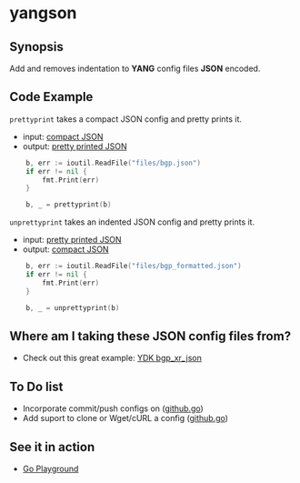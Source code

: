 # yangson

## Synopsis

Add and removes indentation to **YANG** config files **JSON** encoded. 

## Code Example

`prettyprint` takes a compact JSON config and pretty prints it.
- input: [compact JSON](files/bgp.json)
- output: [pretty printed JSON](files/bgp_formatted.json)

```go
	b, err := ioutil.ReadFile("files/bgp.json")
	if err != nil {
		fmt.Print(err)
	}

	b, _ = prettyprint(b)
```

`unprettyprint` takes an indented JSON config and pretty prints it.
- input: [pretty printed JSON](files/bgp_formatted.json)
- output: [compact JSON](files/bgp.json)

```go
	b, err := ioutil.ReadFile("files/bgp_formatted.json")
	if err != nil {
		fmt.Print(err)
	}

	b, _ = unprettyprint(b)
```

## Where am I taking these JSON config files from?

- Check out this great example: [YDK bgp_xr_json](https://github.com/CiscoDevNet/ydk-gen/tree/master/sdk/cpp/samples/bgp_xr_json)


## To Do list

- Incorporate commit/push configs on ([github.go](github.go))
- Add suport to clone or Wget/cURL a config ([github.go](github.go))


## See it in action

- [Go Playground](https://play.golang.org/p/TUdaIF_NBp)